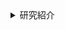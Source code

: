 <details>
<summary>研究紹介</summary>

## 👦 自己紹介

- 💻 流体の流れを数値的にシミュレートする研究をしています．海洋の波や流れの計算に興味が湧き，研究を始めました．
- 🛠️ 大学院ではスペクトル法を使っていましたが，現在は**境界要素法**と**粒子法**を用いたソフトウェア開発を行っています

理論にも興味があるのですが，何よりもまず現実の現象をシミュレートすることができるソフトウェアを開発したいと思っています．
PCはMacを使っていて，学生にもMacを使ってもらっています．たまに計算でLinuxも使います．

## 🚢 研究と開発

[浮体式洋上風力発電](https://en.wikipedia.org/wiki/Floating_wind_turbine)に関する研究を行っています．
現在の目標は，多くの浮体を含めウィンドファーム全領域をシミュレートする実用的なソフトウェアを開発することです．

### 境界要素法を使った浮体動揺解析ソフト

* 説明 : 境界要素法は，流体の運動方程式を流体境界上で解く手法です 
* 使用言語 : C++, Python 
* リンク : [build_bem](https://github.com/tomoakihirakawa/cpp/blob/main/builds/build_bem/README.md) 

<img src="sample0.gif" width="320px" alt="Sample 0 Image"> <img src="sample1.gif" width="320px" alt="Sample 1 Image">|

### 粒子法を使った流体物体相互作用解析ソフト

* 説明 : 粒子法は，粒子の集まりで流体を表現し，流体の運動方程式を解く手法です
* 使用言語 : C++, Python
* リンク : [build_sph](https://github.com/tomoakihirakawa/cpp/blob/main/builds/build_sph/README.md)

## 👩‍💻 数値解析を中心とした研究の魅力

基本的な**数値解析手法**は，数学とプログラミングを組み合わせ，以下の様な問題を解くものです．
既に多くの手法が開発されており，学ぶことがとても多いです．

<table border="1" cellspacing="0" cellpadding="0" width="200" align="center">
<tr>
<td><a href="https://github.com/tomoakihirakawa/cpp/blob/main/builds/build_intepolation/README.md">関数近似/補間</a></td>
<td>←関数の微分</td>
<td><a href="https://github.com/tomoakihirakawa/cpp/blob/main/builds/build_integration/README.md">関数の積分</a></td>
<td><a href="https://github.com/tomoakihirakawa/cpp/blob/main/builds/build_root_finding/README.md">方程式の根を求める</a></td>
<td><a href="https://github.com/tomoakihirakawa/cpp/blob/main/builds/build_eigen_value/README.md">固有値問題の解法</a></td>
</tr>

<tr>
<td><a href="https://github.com/tomoakihirakawa/cpp/blob/main/builds/build_system_of_linear_eqs/README.md">線形方程式の解法</a>
<td><a href="https://github.com/tomoakihirakawa/cpp/blob/main/builds/build_ODE/README.md">常微分方程式の解法</a></td>
<td>偏微分方程式の解法</td>
<td><a href="https://github.com/tomoakihirakawa/cpp/blob/main/builds/build_Network/README.md">幾何学（格子生成/データ構造）</a>
</td>
</tr>

</table>

以上の問題は，あらゆる分野で見られるため，数値解析手法を学ぶことはとても有用です．

この数値解析手法を組み合わせ，物理現象を表す力学の方程式解くことで，現象をシミュレートすることができます．

曖昧な理解のままで行なったシミュレーションの結果は，実際の現象と大きく異なることが多いです．
そのため，力学・数学・プログラミングの正確な理解がこの研究を行う上で重要です．
反対に言えば，この研究を通して，力学・数学・プログラミングを正確に学んでいくことができます．
私にとって，これがこの研究の魅力です．

## ✉️ 連絡先

- 📧 Email: hirakawa`at`gipc.akita-u.ac.jp
- 🌐 Website: [秋田大学研究者総覧](https://akitauinfo.akita-u.ac.jp/html/100000862_ja.html?k=%E5%B9%B3%E5%B7%9D), [researchmap](https://researchmap.jp/tomoakihirakawa)

</details>
